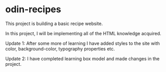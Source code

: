 # odin-recipes
This project is building a basic recipe website.

In this project, I will be implementing all of the HTML knowledge acquired.

Update 1: After some more of learning I have added styles to the site with color, background-color, typography properties etc.

Update 2: I have completed learning box model and made changes in the project.